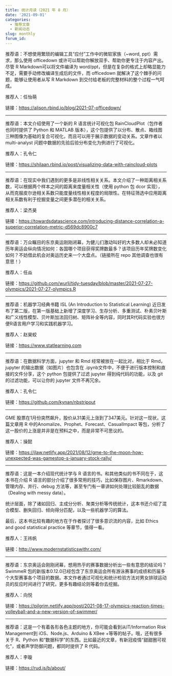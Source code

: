 ```yaml
---
title: 统计月读（2021 年 8 月）
date: '2021-09-01'
categories:
  - 推荐文章
  - 新闻动态
slug: monthly
forum_id: 
---
```


推荐语：不想使用繁琐的编辑工具“应付”工作中的微软家族（~word, ppt）需求，那么使用 officedown 或许可以帮助你解放双手、帮助你更专注于内容产出。尽管 R Markdown可以将文件编译为 word/ppt，但是在复杂的格式上却略显能力不足，需要手动修改编译生成后的文件，而 officedown 就解决了这个棘手的问题，能够让使用者从写 R Markdown 到交付给老板的完整材料的整个过程一气呵成。

推荐人：任怡萌

链接：https://alison.rbind.io/blog/2021-07-officedown/

---

推荐语：本文介绍使用了一个新的 R 语言统计可视化包 RainCloudPlot（包作者也同时提供了 Python 和 MATLAB 版本），这个包提供了以分布、散点、箱线图三种图像为基础的复合可视化，而且可以用于展示数据的变动关系。文章作者以 multi-analyst 问题中数据的先验后验分布变化为例进行了可视化。

推荐人：孔令仁

链接：https://shilaan.rbind.io/post/visualizing-data-with-raincloud-plots

---

推荐语：在现实中我们遇到的更多是非线性相关关系。本文介绍了一种距离相关系数，可以根据两个样本之间的距离来度量相关性（使用 python 包 dcor 实现），从而克服皮尔逊相关系数只能度量线性相关程度的局限性。在特征筛选中应用距离相关系数有利于挖掘变量之间更多潜在的相关关系。

推荐人：梁杰昊

链接：https://towardsdatascience.com/introducing-distance-correlation-a-superior-correlation-metric-d569dc8900c7

---

推荐语：万众瞩目的东京奥运刚刚闭幕，为健儿们激动叫好的大多数人却未必知道历年奥运会纵向情况如何：各国哪个项目获得奖牌数最多？该项目历年奖牌数变化如何？不妨借此机会对奥运历史来一个大盘点。（链接所在 repo 其他调查也很有意思！）

推荐人：任焱

链接：https://github.com/wurli/tidy-tuesday/blob/master/2021-07-27-olympics/2021-07-27-olympics.R

---

推荐语：机器学习经典书籍 ISL (An Introduction to Statistical Learning) 近日发布了第二版，在第一版基础上新增了深度学习、生存分析、多重测试、朴素贝叶斯和广义线性模型、贝叶斯加法回归树、矩阵补全等内容，同时其R代码实验也很方便R语言用户学习和实践机器学习。

推荐人：赵昊蛟

链接：https://www.statlearning.com

---

推荐语：在数据科学方面，jupyter 和 Rmd 经常被放在一起比对，相比于 Rmd，jupyter 的输出数据（如图片）也包含在 .ipynb文件中，不便于进行版本控制和直接的文件分享，这个 python 包提供了过滤 jupyter 得到纯代码的功能，以及 git 的过滤功能，可以让你的 jupyter 文件不再冗余。

推荐人：孔令仁

链接：https://github.com/kynan/nbstripout

---

GME 股票在1月份突然飙升，股价从31美元上涨到了347美元。针对这一现状，这篇文章用 R 中的Anomalize、Prophet、Forecast、CasualImpact 等包，分析了这一股价的上涨是并非是在预料之中，而是非常不可思议的。

推荐人：操懿

链接：https://jlaw.netlify.app/2021/08/12/gme-to-the-moon-how-unexpected-was-gamestop-s-january-stock-rally/

---

推荐语：这是一本介绍现代统计学与 R 语言的书。和其他类似的书不同在于，这本书在介绍 R 语言的部分介绍了很多常用的技巧，比如保存图片、Rmarkdown、管理内存、并行、debug 方法等，甚至专门有一章讲如何处理比较脏乱的数据（Dealing with messy data）。

统计层面，除了诸如回归、主成分分析、聚类分析等传统统计，这本书还介绍了混合模型、删失回归、倾向得分匹配，以及一些机器学习的算法。

最后，这本书比较有趣的地方在于作者探讨了很多意识流的内容，比如 Ethics and good statistical practice 等章节，值得一看。

推荐人：王祎帆

链接：http://www.modernstatisticswithr.com/

---

推荐语：东京奥运会刚刚闭幕，想用热乎的赛事数据分析出一些有意思的结论吗？SwimmeR 包的新版本0.12.0已经包含了东京奥运会所有游泳赛事的成绩和历届多个大型赛事各个项目的数据。本文作者通过可视化和统计检验方法对男女排球运动员的反应时间进行了研究，更多有趣结论则等着你去挖掘。

推荐人：向悦

链接：https://pilgrim.netlify.app/post/2021-08-17-olympics-reaction-times-volleyball-and-a-new-version-of-swimmer/

---

推荐语：这是一个有着各形各色主题的地方，你可能会看到从IT/Information Risk Management到 iOS、Node.js、Arduino & XBee +等等的帖子。哦，还有很多关于 R、Python 和“数据科学”的东西。比如最近的文章，有新冠疫情“甜甜圈可视化”，或者声学防御问题，都同时提供了 R 代码。

推荐人：李璇

链接：https://rud.is/b/about/

